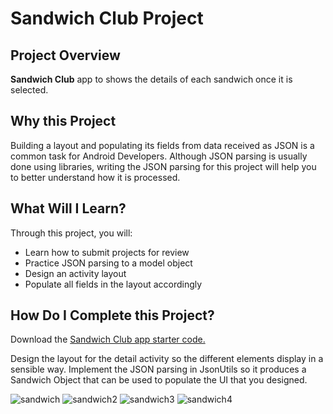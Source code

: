 # Sandwich Club Project

## Project Overview
**Sandwich Club** app to
shows the details of each sandwich once it is selected.

## Why this Project

Building a layout and populating its fields from data received as JSON
is a common task for Android Developers. Although JSON parsing is usually
done using libraries, writing the JSON parsing for  this project will
help you to better understand how it is processed.

## What Will I Learn?
Through this project, you will:
- Learn how to submit projects for review
- Practice JSON parsing to a model object
- Design an activity layout
- Populate all fields in the layout accordingly

## How Do I Complete this Project?
Download the [Sandwich Club app starter code.](https://github.com/udacity/sandwich-club-starter-code)

Design the layout for the detail activity so the different elements
display in a sensible way. Implement the JSON parsing in JsonUtils so it
produces a Sandwich Object that can be used to populate the UI that you designed.


![sandwich](https://user-images.githubusercontent.com/26045797/57199911-68c00f80-6f8d-11e9-863b-ae7d26087330.png)
![sandwich2](https://user-images.githubusercontent.com/26045797/57199912-68c00f80-6f8d-11e9-8b0b-708d0213d2b7.png)
![sandwich3](https://user-images.githubusercontent.com/26045797/57199913-68c00f80-6f8d-11e9-9f12-98bd104d29b9.png)
![sandwich4](https://user-images.githubusercontent.com/26045797/57199914-68c00f80-6f8d-11e9-8945-cf445eb21dd8.png)
